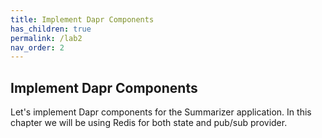 ```yaml
---
title: Implement Dapr Components
has_children: true
permalink: /lab2
nav_order: 2
---
```


## Implement Dapr Components

Let's implement Dapr components for the Summarizer application. 
In this chapter we will be using Redis for both state and pub/sub provider.